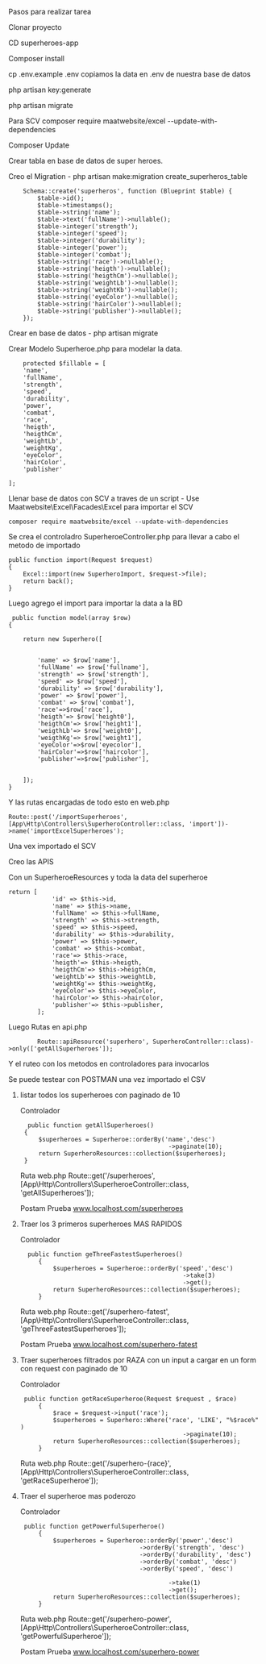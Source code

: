 Pasos para realizar tarea 

Clonar proyecto 

CD superheroes-app

Composer install

cp .env.example .env
copiamos la data en .env de nuestra base de datos

php artisan key:generate

php artisan migrate 

Para SCV
composer require maatwebsite/excel --update-with-dependencies

Composer Update

Crear tabla en base de datos de super heroes.

Creo el Migration - 
    php artisan make:migration create_superheros_table

        Schema::create('superheros', function (Blueprint $table) {
            $table->id();
            $table->timestamps();
            $table->string('name');
            $table->text('fullName')->nullable();
            $table->integer('strength');
            $table->integer('speed');
            $table->integer('durability');
            $table->integer('power');
            $table->integer('combat');
            $table->string('race')->nullable();
            $table->string('heigth')->nullable();
            $table->string('heigthCm')->nullable();
            $table->string('weightLb')->nullable();
            $table->string('weightKb')->nullable();
            $table->string('eyeColor')->nullable();
            $table->string('hairColor')->nullable();
            $table->string('publisher')->nullable();
        });

Crear en base de datos -
    php artisan migrate

Crear Modelo Superheroe.php para modelar la data.

        protected $fillable = [
        'name',
        'fullName',
        'strength',
        'speed',
        'durability',
        'power',
        'combat',
        'race',
        'heigth',
        'heigthCm',
        'weightLb',
        'weightKg',
        'eyeColor',
        'hairColor',
        'publisher'

    ];

Llenar base de datos con SCV a traves de un script -
    Use Maatwebsite\Excel\Facades\Excel para importar el SCV

    composer require maatwebsite/excel --update-with-dependencies

Se crea el controladro SuperheroeController.php para llevar a cabo el metodo de importado

    public function import(Request $request)
    {
        Excel::import(new SuperheroImport, $request->file);
        return back();
    }


Luego agrego el import para importar la data a la BD

     public function model(array $row)
    {
     
        return new Superhero([

         
            'name' => $row['name'],
            'fullName' => $row['fullname'],
            'strength' => $row['strength'],
            'speed' => $row['speed'],
            'durability' => $row['durability'],
            'power' => $row['power'],
            'combat' => $row['combat'],
            'race'=>$row['race'],
            'heigth'=> $row['height0'],
            'heigthCm'=> $row['height1'],
            'weigthLb'=> $row['weight0'],
            'weigthKg'=> $row['weight1'],
            'eyeColor'=>$row['eyecolor'],
            'hairColor'=>$row['haircolor'],
            'publisher'=>$row['publisher'],

                            
        ]);
    }


Y las rutas encargadas de todo esto en web.php

    Route::post('/importSuperheroes', [App\Http\Controllers\SuperheroController::class, 'import'])->name('importExcelSuperheroes');



Una vex importado el SCV 

Creo las APIS

Con un SuperheroeResources y toda la data del superheroe

    return [
                'id' => $this->id,
                'name' => $this->name,
                'fullName' => $this->fullName,
                'strength' => $this->strength,
                'speed' => $this->speed,
                'durability' => $this->durability,
                'power' => $this->power,
                'combat' => $this->combat,
                'race'=> $this->race,
                'heigth'=> $this->heigth,
                'heigthCm'=> $this->heigthCm,
                'weightLb'=> $this->weightLb,
                'weightKg'=> $this->weightKg,
                'eyeColor'=> $this->eyeColor,
                'hairColor'=> $this->hairColor,
                'publisher'=> $this->publisher,
            ];

Luego Rutas en api.php

            Route::apiResource('superhero', SuperheroController::class)->only(['getAllSuperheroes']);


Y el ruteo con los metodos en controladores para invocarlos

Se puede testear con POSTMAN una vez importado el CSV



1. listar todos los superheroes con paginado de 10

    Controlador

         public function getAllSuperheroes()
        {
            $superheroes = Superheroe::orderBy('name','desc')
                                                ->paginate(10);
            return SuperheroResources::collection($superheroes);
        }

    Ruta web.php
        Route::get('/superheroes', [App\Http\Controllers\SuperheroeController::class, 'getAllSuperheroes']);

    Postam Prueba
        www.localhost.com/superheroes

2. Traer los 3 primeros superheroes MAS RAPIDOS

    Controlador

         public function geThreeFastestSuperheroes()
            {
                $superheroes = Superheroe::orderBy('speed','desc')
                                                    ->take(3)
                                                    ->get();
                return SuperheroResources::collection($superheroes);
            }


    Ruta web.php
        Route::get('/superhero-fatest', [App\Http\Controllers\SuperheroeController::class, 'geThreeFastestSuperheroes']);

    Postam Prueba
        www.localhost.com/superhero-fatest


3. Traer superheroes filtrados por RAZA con un input a cargar en un form con request con paginado de 10

    Controlador

        public function getRaceSuperheroe(Request $request , $race)
            {
                $race = $request->input('race');     
                $superheroes = Superhero::Where('race', 'LIKE', "%$race%" )
                                                    ->paginate(10);
                return SuperheroResources::collection($superheroes);
            }

    Ruta web.php
        Route::get('/superhero-{race}', [App\Http\Controllers\SuperheroeController::class, 'getRaceSuperheroe']);

    
 
4. Traer el superheroe mas poderozo

    Controlador

        public function getPowerfulSuperheroe()
            {
                $superheroes = Superheroe::orderBy('power','desc')
                                        ->orderBy('strength', 'desc')
                                        ->orderBy('durability', 'desc')
                                        ->orderBy('combat', 'desc')
                                        ->orderBy('speed', 'desc')
                                        
                                                ->take(1)
                                                ->get();
                return SuperheroResources::collection($superheroes);
            }

    Ruta web.php
        Route::get('/superhero-power', [App\Http\Controllers\SuperheroeController::class, 'getPowerfulSuperheroe']);

    Postam Prueba
        www.localhost.com/superhero-power


    
 

